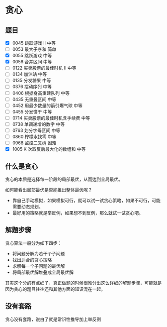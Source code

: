 # 贪心

## 题目

- [x] 0045 跳跃游戏 II 中等
- [ ] 0053 最大子序和 简单
- [x] 0055 跳跃游戏 中等
- [x] 0056 合并区间 中等
- [ ] 0122 买卖股票的最佳时机 II 中等
- [ ] 0134 加油站 中等
- [ ] 0135 分发糖果 中等
- [ ] 0376 摆动序列 中等
- [ ] 0406 根据身高重建队列 中等
- [ ] 0435 无重叠区间 中等
- [ ] 0452 用最少数量的箭引爆气球 中等
- [ ] 0455 分发饼干 中等
- [ ] 0714 买卖股票的最佳时机含手续费 中等
- [ ] 0738 单调递增的数字 中等
- [ ] 0763 划分字母区间 中等
- [ ] 0860 柠檬水找零 中等
- [ ] 0968 监控二叉树 困难
- [x] 1005 K 次取反后最大化的数组和 中等

## 什么是贪心

贪心的本质是选择每一阶段的局部最优，从而达到全局最优。

如何能看出局部最优是否能推出整体最优呢？

- 靠自己手动模拟，如果模拟可行，就可以试一试贪心策略，如果不可行，可能需要动态规划。
- 最好用的策略就是举反例，如果想不到反例，那么就试一试贪心吧。

## 解题步骤

贪心算法一般分为如下四步：

- 将问题分解为若干个子问题
- 找出适合的贪心策略
- 求解每一个子问题的最优解
- 将局部最优解堆叠成全局最优解

其实这个分的有点细了，真正做题的时候很难分出这么详细的解题步骤，可能就是因为贪心的题目往往还和其他方面的知识混在一起。

## 没有套路

贪心没有套路，说白了就是常识性推导加上举反例
